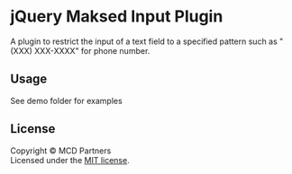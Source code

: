 jQuery Maksed Input Plugin
============================

A plugin to restrict the input of a text field to a specified pattern such as "(XXX) XXX-XXXX" for phone number.

## Usage

See demo folder for examples

## License
Copyright &copy; MCD Partners<br>
Licensed under the [MIT license](https://github.com/mcdpartners/masked-input/blob/master/MIT-LICENSE.txt).